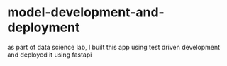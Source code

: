 # model-development-and-deployment
as part of data science lab, l built this app using test driven development and deployed it using fastapi
